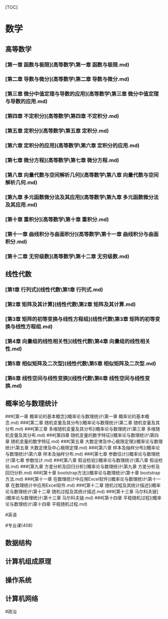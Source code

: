 [TOC]

# 数学
## 高等数学
### [第一章 函数与极限](高等数学\第一章 函数与极限.md)
### [第二章 导数与微分](高等数学\第二章 导数与微分.md) 
### [第三章 微分中值定理与导数的应用](高等数学\第三章 微分中值定理与导数的应用.md)
### [第四章 不定积分](高等数学\第四章 不定积分.md)
### [第五章 定积分](高等数学\第五章 定积分.md)
### [第六章 定积分的应用](高等数学\第六章 定积分的应用.md)
### [第七章 微分方程](高等数学\第七章 微分方程.md)
### [第八章 向量代数与空间解析几何](高等数学\第八章 向量代数与空间解析几何.md)
### [第九章 多元函数微分法及其应用](高等数学\第九章 多元函数微分法及其应用.md)
### [第十章 重积分](高等数学\第十章 重积分.md)
### [第十一章 曲线积分与曲面积分](高等数学\第十一章 曲线积分与曲面积分.md)
### [第十二章 无穷级数](高等数学\第十二章 无穷级数.md)

## 线性代数
### [第1章 行列式](线性代数\第1章 行列式.md)
### [第2章 矩阵及其计算](线性代数\第2章 矩阵及其计算.md)
### [第3章 矩阵的初等变换与线性方程组](线性代数\第3章 矩阵的初等变换与线性方程组.md)
### [第4章 向量组的线性相关性](线性代数\第4章 向量组的线性相关性.md)
### [第5章 相似矩阵及二次型](线性代数\第5章 相似矩阵及二次型.md)
### [第6章 线性空间与线性变换](线性代数\第6章 线性空间与线性变换.md)

## 概率论与数理统计
###[第一章 概率论的基本概念](概率论与数理统计\第一章 概率论的基本概念.md)
###[第二章 随机变量及其分布](概率论与数理统计\第二章 随机变量及其分布.md)
###[第三章 多维随机变量及其分布](概率论与数理统计\第三章 多维随机变量及其分布.md)
###[第四章 随机变量的数字特征](概率论与数理统计\第四章 随机变量的数字特征.md)
###[第五章 大数定律及中心极限定理](概率论与数理统计\第五章 大数定律及中心极限定理.md)
###[第六章 样本及抽样分布](概率论与数理统计\第六章 样本及抽样分布.md)
###[第七章 参数估计](概率论与数理统计\第七章 参数估计.md)
###[第八章 假设检验](概率论与数理统计\第八章 假设检验.md)
###[第九章 方差分析及回归分析](概率论与数理统计\第九章 方差分析及回归分析.md)
###[第十章 bootstrap方法](概率论与数理统计\第十章 bootstrap方法.md)
###[第十一章 在数理统计中应用Excel软件](概率论与数理统计\第十一章 在数理统计中应用Excel软件.md)
###[第十二章 随机过程及其统计描述](概率论与数理统计\第十二章 随机过程及其统计描述.md)
###[第十三章 马尔科夫链](概率论与数理统计\第十三章 马尔科夫链.md)
###[第十四章 平稳随机过程](概率论与数理统计\第十四章 平稳随机过程.md)

#英语


#专业课(408)
## 数据结构 
## 计算机组成原理
## 操作系统
## 计算机网络

#政治